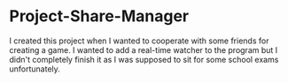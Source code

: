 # Project-Share-Manager
I created this project when I wanted to cooperate with some friends for creating a game. I wanted to add a real-time watcher to the program but I didn't completely finish it as I was supposed to sit for             some school exams unfortunately.
